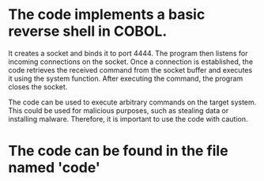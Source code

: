 # The code implements a basic reverse shell in COBOL. 

It creates a socket and binds it to port 4444. The program then listens for incoming connections on the socket. Once a connection is established, the code retrieves the received command from the socket buffer and executes it using the system function. After executing the command, the program closes the socket.

The code can be used to execute arbitrary commands on the target system. This could be used for malicious purposes, such as stealing data or installing malware. Therefore, it is important to use the code with caution.

# The code can be found in the file named 'code'
